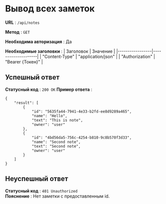 # Вывод всех заметок
**URL** : `/api/notes`  
  
**Метод** : `GET`  
  
**Необходима авторизация** : Да  

**Необходимые заголовки** : 
| Заголовок       | Значение           |
|-----------------|--------------------|
| "Content-Type"  | "application/json" |
| "Authorization" | "Bearer {Токен}"   |

## Успешный ответ
**Статусный код** : `200 OK`
**Пример ответа** :  
````
{
    "result": [
        {
            "id": "5635fa44-7941-4e33-b2fd-ee8d9289a465",
            "name": "Hello",
            "text": "This is note",
            "owner": "user"
        },
        {
            "id": "4bd56da5-756c-4254-b810-9c8b570f3d33",
            "name": "Second note",
            "text": "Second note",
            "owner": "user"
        }
    ]
}
````

## Неуспешный ответ
**Статусный код** : `401 Unauthorized`  
**Пояснение** : Нет заметки с предоставленным id. 
